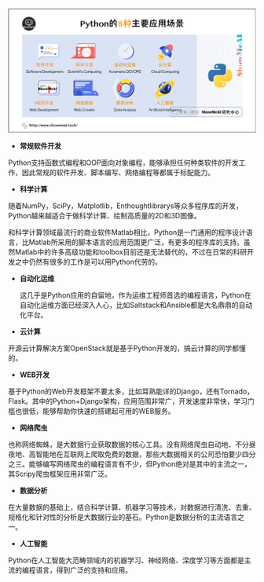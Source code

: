 ![Python的8种主要应用场景](images/b3b3dd28089b4291b486819fd6d4974b.png)

- **常规软件开发**

Python支持函数式编程和OOP面向对象编程，能够承担任何种类软件的开发工作，因此常规的软件开发、脚本编写、网络编程等都属于标配能力。

- **科学计算**

随着NumPy，SciPy，Matplotlib，Enthoughtlibrarys等众多程序库的开发，Python越来越适合于做科学计算、绘制高质量的2D和3D图像。

和科学计算领域最流行的商业软件Matlab相比，Python是一门通用的程序设计语言，比Matlab所采用的脚本语言的应用范围更广泛，有更多的程序库的支持。虽然Matlab中的许多高级功能和toolbox目前还是无法替代的，不过在日常的科研开发之中仍然有很多的工作是可以用Python代劳的。

- **自动化运维**

  这几乎是Python应用的自留地，作为运维工程师首选的编程语言，Python在自动化运维方面已经深入人心，比如Saltstack和Ansible都是大名鼎鼎的自动化平台。

- **云计算**

开源云计算解决方案OpenStack就是基于Python开发的，搞云计算的同学都懂的。

- **WEB开发**

基于Python的Web开发框架不要太多，比如耳熟能详的Django，还有Tornado，Flask。其中的Python+Django架构，应用范围非常广，开发速度非常快，学习门槛也很低，能够帮助你快速的搭建起可用的WEB服务。

- **网络爬虫**

也称网络蜘蛛，是大数据行业获取数据的核心工具。没有网络爬虫自动地、不分昼夜地、高智能地在互联网上爬取免费的数据，那些大数据相关的公司恐怕要少四分之三。能够编写网络爬虫的编程语言有不少，但Python绝对是其中的主流之一，其Scripy爬虫框架应用非常广泛。

- **数据分析**

在大量数据的基础上，结合科学计算、机器学习等技术，对数据进行清洗、去重、规格化和针对性的分析是大数据行业的基石。Python是数据分析的主流语言之一。

- **人工智能**

Python在人工智能大范畴领域内的机器学习、神经网络、深度学习等方面都是主流的编程语言，得到广泛的支持和应用。


